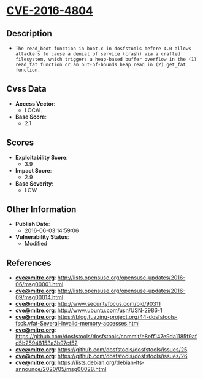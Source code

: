 
# [CVE-2016-4804](http://lists.opensuse.org/opensuse-updates/2016-06/msg00001.html)

## Description

- `The read_boot function in boot.c in dosfstools before 4.0 allows attackers to cause a denial of service (crash) via a crafted filesystem, which triggers a heap-based buffer overflow in the (1) read_fat function or an out-of-bounds heap read in (2) get_fat function.`

## Cvss Data

- **Access Vector**:
  - LOCAL
- **Base Score**:
  - 2.1

## Scores

- **Exploitability Score**:
  - 3.9
- **Impact Score**:
  - 2.9
- **Base Severity**:
  - LOW

## Other Information

- **Publish Date**:
  - 2016-06-03 14:59:06
- **Vulnerability Status**:
  - Modified

## References

- **cve@mitre.org**: http://lists.opensuse.org/opensuse-updates/2016-06/msg00001.html
- **cve@mitre.org**: http://lists.opensuse.org/opensuse-updates/2016-09/msg00014.html
- **cve@mitre.org**: http://www.securityfocus.com/bid/90311
- **cve@mitre.org**: http://www.ubuntu.com/usn/USN-2986-1
- **cve@mitre.org**: https://blog.fuzzing-project.org/44-dosfstools-fsck.vfat-Several-invalid-memory-accesses.html
- **cve@mitre.org**: https://github.com/dosfstools/dosfstools/commit/e8eff147e9da1185f9afd5b25948153a3b97cf52
- **cve@mitre.org**: https://github.com/dosfstools/dosfstools/issues/25
- **cve@mitre.org**: https://github.com/dosfstools/dosfstools/issues/26
- **cve@mitre.org**: https://lists.debian.org/debian-lts-announce/2020/05/msg00028.html
